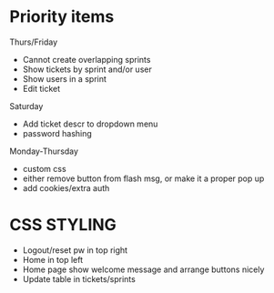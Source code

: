# Priority items

Thurs/Friday
- Cannot create overlapping sprints
- Show tickets by sprint and/or user
- Show users in a sprint
- Edit ticket

Saturday
- Add ticket descr to dropdown menu
- password hashing

Monday-Thursday
- custom css
- either remove button from flash msg, or make it a proper pop up
- add cookies/extra auth


# CSS STYLING
- Logout/reset pw in top right
- Home in top left
- Home page show welcome message and arrange buttons nicely
- Update table in tickets/sprints